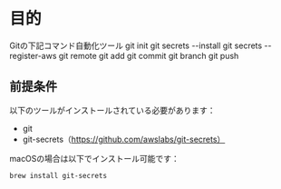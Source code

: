 # 目的
Gitの下記コマンド自動化ツール
git init
git secrets --install
git secrets --register-aws
git remote
git add
git commit
git branch
git push

## 前提条件

以下のツールがインストールされている必要があります：

- git
- git-secrets（https://github.com/awslabs/git-secrets）

macOSの場合は以下でインストール可能です：
```bash
brew install git-secrets